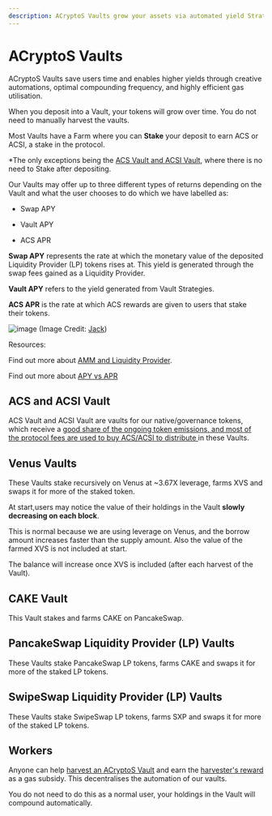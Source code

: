 ```yaml
---
description: ACryptoS Vaults grow your assets via automated yield Strategies.
---
```


# ACryptoS Vaults

ACryptoS Vaults save users time and enables higher yields through creative automations, optimal compounding frequency, and highly efficient gas utilisation.

When you deposit into a Vault, your tokens will grow over time. You do not need to manually harvest the vaults.

Most Vaults have a Farm where you can **Stake** your deposit to earn ACS or ACSI, a stake in the protocol.

*The only exceptions being the [ACS Vault and ACSI Vault](acryptos-vaults.md#acs-and-acsi-vault), where there is no need to Stake after depositing.

Our Vaults may offer up to three different types of returns depending on the Vault and what the user chooses to do which we have labelled as: 

- Swap APY

- Vault APY

- ACS APR

**Swap APY** represents the rate at which the monetary value of the deposited Liquidity Provider (LP) tokens rises at. 
This yield is generated through the swap fees gained as a Liquidity Provider. 


**Vault APY** refers to the yield generated from Vault Strategies.

**ACS APR** is the rate at which ACS rewards are given to users that stake their tokens.

![image](https://user-images.githubusercontent.com/80501310/112007522-ae752980-8b5f-11eb-981b-cf9d15ff9632.png)
(Image Credit: [Jack](https://t.me/manxsir))

Resources:

Find out more about [AMM and Liquidity Provider](https://academy.binance.com/en/articles/what-is-an-automated-market-maker-amm).

Find out more about [APY vs APR](https://academy.binance.com/en/ask/questions/apy-and-apr)

## ACS and ACSI Vault

ACS Vault and ACSI Vault are vaults for our native/governance tokens, which receive a [good share of the ongoing token emissions, and most of the protocol fees are used to buy ACS/ACSI to distribute ](fees.md)in these Vaults.

## Venus Vaults 

These Vaults stake recursively on Venus at ~3.67X leverage, farms XVS and swaps it for more of the staked token.

At start,users may notice the value of their holdings in the Vault **slowly decreasing on each block**.

This is normal because we are using leverage on Venus, and the borrow amount increases faster than the supply amount.
Also the value of the farmed XVS is not included at start.

The balance will increase once XVS is included (after each harvest of the Vault).

## CAKE Vault

This Vault stakes and farms CAKE on PancakeSwap.

## PancakeSwap Liquidity Provider (LP) Vaults

These Vaults stake PancakeSwap LP tokens, farms CAKE and swaps it for more of the staked LP tokens.

## SwipeSwap Liquidity Provider (LP) Vaults

These Vaults stake SwipeSwap LP tokens, farms SXP and swaps it for more of the staked LP tokens.


## Workers

Anyone can help [harvest an ACryptoS Vault](https://app.acryptos.com/worker/) and earn the [harvester's reward](fees.md#all-vaults) as a gas subsidy. This decentralises the automation of our vaults. 

You do not need to do this as a normal user, your holdings in the Vault will compound automatically.



